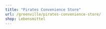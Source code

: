```yaml
---
title: "Pirates Convenience Store"
url: /greenville/pirates-convenience-store/
shop: Lebensmittel
---
```

